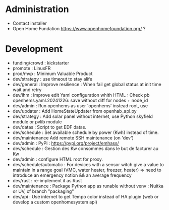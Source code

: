 # Administration
- Contact installer
- Open Home Fundation https://www.openhomefoundation.org/ ?

# Development
- funding/crowd : kickstarter
- promote : LinuxFR
- prod/mvp : Minimum Valuable Product
- dev/strategy : use timeout to stay alife
- dev/general : Improve resilience : When fail get global status at init time wait and retry
- dev/ihm : Improve edit Yaml configuration whith HTML : Check pb openhems.yaml.20241226: save without diff for nodes + node_id
- dev/admin : Run openhems as user 'openhems' instead root, use 
- dev/updater : Add HomeStateUpdater from openhab_api.py
- dev/strategy : Add solar panel without internet, use Python skyfield module or pvlib module
- dev/datas : Script to get EDF datas.
- dev/schedule : Set available schedule by power (Kwh) instead of time.
- dev/maintenance Add remote SSH maintenance (on 'dev')
- dev/admin : PyPi : https://pypi.org/project/emhass/
- dev/schedule : Gestion des Kw consommés dans le but de facturer au Kw
- dev/admin : configure HTML root for proxy.
- dev/schedule/automatic : For devices with a sensor witch give a value to maintain in a range goal (VMC, water heater, freezer, heater) => need to introduce an emergency notion && an average frequency
- dev/rust : re-implement it as Rust
- dev/maintenance : Package Python app as runable without venv : Nuitka or UV, cf branch "packaging"
- dev/api : Use internet to get Tempo color instead of HA plugin (web or develop a custom openhomesystem api)
